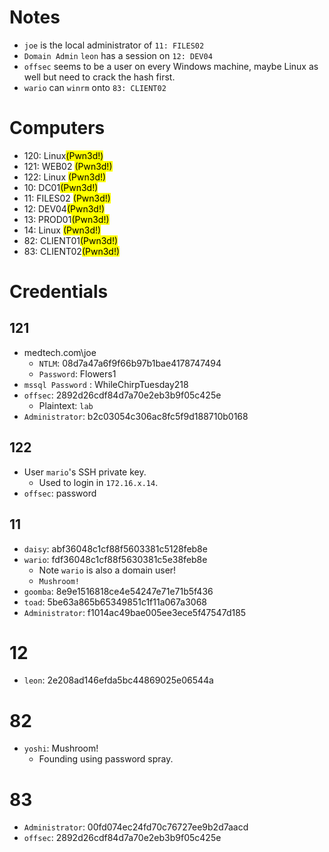 
# Notes
- `joe` is the local administrator of `11: FILES02`
- `Domain Admin` `leon` has a session on `12: DEV04`
- `offsec` seems to be a user on every Windows machine, maybe Linux as well but need to crack the hash first.
- `wario` can `winrm` onto `83: CLIENT02`
# Computers
- 120: Linux<mark>(Pwn3d!)</mark>
- 121: WEB02 <mark>(Pwn3d!)</mark>
- 122: Linux <mark>(Pwn3d!)</mark>
- 10: DC01<mark>(Pwn3d!)</mark>
- 11: FILES02 <mark>(Pwn3d!)</mark>
- 12: DEV04<mark>(Pwn3d!)</mark>
- 13: PROD01<mark>(Pwn3d!)</mark>
- 14: Linux <mark>(Pwn3d!)</mark>
- 82: CLIENT01<mark>(Pwn3d!)</mark>
- 83: CLIENT02<mark>(Pwn3d!)</mark>
# Credentials 
## 121
- medtech.com\joe
	- `NTLM`: 08d7a47a6f9f66b97b1bae4178747494
	- `Password`: Flowers1
- `mssql Password` : WhileChirpTuesday218
- `offsec`: 2892d26cdf84d7a70e2eb3b9f05c425e
	- Plaintext: `lab`
- `Administrator`: b2c03054c306ac8fc5f9d188710b0168
## 122
- User `mario`'s SSH private key.
	- Used to login in `172.16.x.14`.
- `offsec`: password 
## 11
- `daisy`: abf36048c1cf88f5603381c5128feb8e
- `wario`: fdf36048c1cf88f5630381c5e38feb8e
	- Note `wario` is also a domain user!
	- `Mushroom!`
- `goomba`: 8e9e1516818ce4e54247e71e71b5f436
- `toad`: 5be63a865b65349851c1f11a067a3068
- `Administrator`: f1014ac49bae005ee3ece5f47547d185
# 12
- `leon`: 2e208ad146efda5bc44869025e06544a
# 82
- `yoshi`: Mushroom!
	- Founding using password spray.
# 83
- `Administrator`: 00fd074ec24fd70c76727ee9b2d7aacd
- `offsec`: 2892d26cdf84d7a70e2eb3b9f05c425e